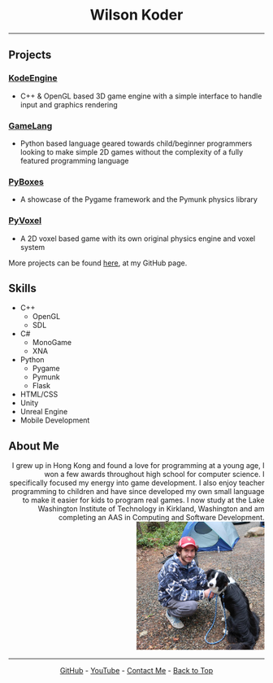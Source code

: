 <div style="text-align: center;"><h1>Wilson Koder</h1></div>

<hr>

## Projects

### [KodeEngine](https://github.com/WilsonKoder/KodeEngine)

- C++ & OpenGL based 3D game engine with a simple interface to handle input and graphics rendering

### [GameLang](https://github.com/WilsonKoder/GameLang)

- Python based language geared towards child/beginner programmers looking to make simple 2D games without the complexity of a fully featured programming language

### [PyBoxes](https://github.com/WilsonKoder/PyBoxes)

- A showcase of the Pygame framework and the Pymunk physics library

### [PyVoxel](https://github.com/WilsonKoder/PyVoxel)

- A 2D voxel based game with its own original physics engine and voxel system

More projects can be found [here](https://github.com/WilsonKoder), at my GitHub page.

## Skills

- C++ 
  - OpenGL
  - SDL
- C#
  - MonoGame
  - XNA
- Python
  - Pygame
  - Pymunk
  - Flask
- HTML/CSS
- Unity
- Unreal Engine
- Mobile Development



## About Me

<p align="right">I grew up in Hong Kong and found a love for programming at a young age, I won a few awards throughout high school for computer science. I specifically focused my energy into game development. I also enjoy teacher programming to children and have since developed my own small language to make it easier for kids to program real games. I now study at the Lake Washington Institute of Technology in Kirkland, Washington and am completing an AAS in Computing and Software Development. <img float="" src="me.jpg" width="50%" inline></p>

----------------------------

<div style="text-align: center;"><a href="https://github.com/WilsonKoder/">GitHub</a> - <a href="https://youtube.com/WilsonKoder">YouTube</a> - <a href="mailto:s-wilson.koder@lwtech.edu">Contact Me</a> - <a href="#top">Back to Top</a></div>